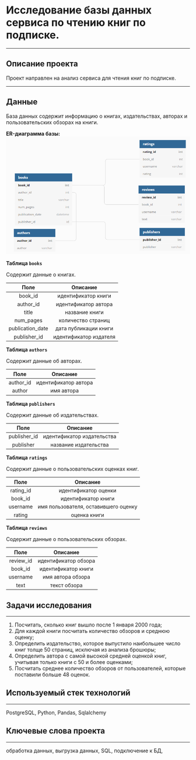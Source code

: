 # Исследование базы данных сервиса по чтению книг по подписке.
***
## Описание проекта
Проект направлен на анализ сервиса для чтения книг по подписке. 
***
## Данные 
База данных содержит информацию о книгах, издательствах, авторах и пользовательских обзорах на книги.

**ER-диаграмма базы:**
![screenshot](Image.png)

**Таблица `books`**

Содержит данные о книгах.

|Поле|Описание|
| :---: | :---: |
|book_id|идентификатор книги|
|author_id|идентификатор автора|
|title|название книги|
|num_pages|количество страниц|
|publication_date|дата публикации книги|
|publisher_id|идентификатор издателя|

**Таблица `authors`**

Содержит данные об авторах.

|Поле|Описание|
| :---: | :---: |
|author_id|идентификатор автора|
|author|имя автора|

**Таблица `publishers`**

Содержит данные об издательствах.

|Поле|Описание|
| :---: | :---: |
|publisher_id|идентификатор издательства|
|publisher|название издательства|

**Таблица `ratings`**

Содержит данные о пользовательских оценках книг. 

|Поле|Описание|
| :---: | :---: |
|rating_id|идентификатор оценки|
|book_id|идентификатор книги|
|username|имя пользователя, оставившего оценку|
|rating|оценка книги|

**Таблица `reviews`**

Содержит данные о пользовательских обзорах.

|Поле|Описание|
| :---: | :---: |
|review_id|идентификатор обзора|
|book_id|идентификатор книги|
|username|имя автора обзора|
|text|текст обзора|

## Задачи исследования
***
1. Посчитать, сколько книг вышло после 1 января 2000 года;
2. Для каждой книги посчитать количество обзоров и среднюю оценку;
3. Определить издательство, которое выпустило наибольшее число книг толще 50 страниц, исключая из анализа брошюры;
4. Определить автора с самой высокой средней оценкой книг, учитывая только книги с 50 и более оценками;
5. Посчитать среднее количество обзоров от пользователей, которые поставили больше 48 оценок.

## Используемый стек технологий
***
PostgreSQL, Python, Pandas, Sqlalchemy

## Ключевые слова проекта
***
обработка данных, выгрузка данных, SQL, подключение к БД, 